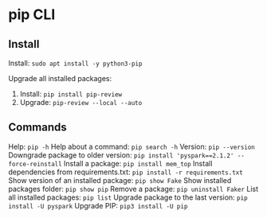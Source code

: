 # pip CLI

## Install
Install: `sudo apt install -y python3-pip`

Upgrade all installed packages:
1. Install: `pip install pip-review`
2. Upgrade: `pip-review --local --auto`

## Commands
Help: `pip -h`
Help about a command: `pip search -h`
Version: `pip --version`
Downgrade package to older version: `pip install 'pyspark==2.1.2' --force-reinstall`
Install a package: `pip install mem_top`
Install dependencies from requirements.txt: `pip install -r requirements.txt`
Show version of an installed package: `pip show Fake`
Show installed packages folder: `pip show pip` 
Remove a package: `pip uninstall Faker`
List all installed packages: `pip list`
Upgrade package to the last version: `pip install -U pyspark`
Upgrade PIP: `pip3 install -U pip`
